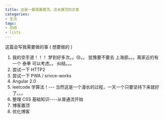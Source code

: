 ```yaml
---
title: 这是一篇需要置顶，还未置顶的文章
categories:
- 生活
tags:
- 总结
- lists
---
```


这篇会写我需要做的事 ( 想要做的 )
1. 我的空手道！！！ 梦到好多次。。😢。。 犹豫要不要去 上海部。。。离家近的有一个 泰拳 可以考虑。。 纠结。。。
2. 尝试一下 HTTP2
3. 尝试一下 PWA / srivce-works
4. Angular 2.0
5. leetcode 学算法！--- 当然这是一个漫长的过程，一天一个只要坚持下来就好了。。。
6. 整理 CSS 基础知识----从普通流开始
7. 博客置顶
8. 优化博客
<!-- more -->
